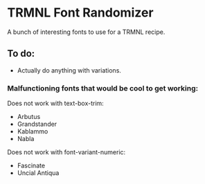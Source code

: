 # TRMNL Font Randomizer

A bunch of interesting fonts to use for a TRMNL recipe.

## To do:

- Actually do anything with variations.

### Malfunctioning fonts that would be cool to get working:

Does not work with text-box-trim:

- Arbutus
- Grandstander
- Kablammo
- Nabla

Does not work with font-variant-numeric:

- Fascinate
- Uncial Antiqua
